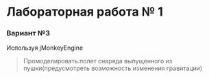 ﻿# Лабораторная работа № 1

### Вариант №3

Используя jMonkeyEngine
> Промоделировать.полет снаряда выпущенного из пушки(предусмотреть возможность изменения гравитации)
